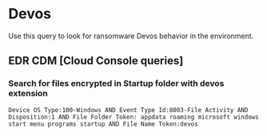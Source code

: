 # Devos

Use this query to look for ransomware Devos behavior in the environment.

## EDR CDM [Cloud Console queries]

### Search for files encrypted in Startup folder with devos extension

```
Device OS Type:100-Windows AND Event Type Id:8003-File Activity AND Disposition:1 AND File Folder Token: appdata roaming microsoft windows start menu programs startup AND File Name Token:devos
```

